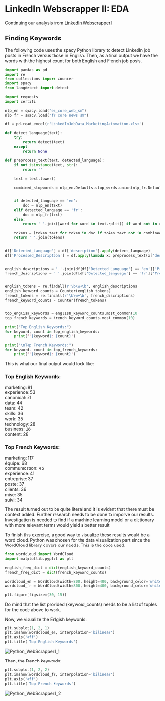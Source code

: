 # LinkedIn Webscrapper II: EDA

Continuing our analysis from [LinkedIn Webscrapper I](https://github.com/zefrios/Python/blob/7fa73561137351b822d4717953d7d09b650edd54/LinkedIn%20Webscrapper%20I%20/README.md)

## Finding Keywords
The following code uses the spacy Python library to detect LinkedIn job posts in French versus those in English. Then, as a final output we have the words with the highest count for both English and French job posts.

```Python
import pandas as pd
import re
from collections import Counter
import spacy
from langdetect import detect

import requests
import certifi

nlp_en = spacy.load("en_core_web_sm")
nlp_fr = spacy.load("fr_core_news_sm")

df = pd.read_excel(r'LinkedInJobData_MarketingAutomation.xlsx')

def detect_language(text):
    try:
        return detect(text)
    except:
        return None
    
def preprocess_text(text, detected_language):
    if not isinstance(text, str):
        return ''
    
    text = text.lower()

    combined_stopwords = nlp_en.Defaults.stop_words.union(nlp_fr.Defaults.stop_words)


    if detected_language == 'en':
        doc = nlp_en(text)
    elif detected_language == 'fr':
        doc = nlp_fr(text)
    else:
        return ' '.join([word for word in text.split() if word not in combined_stopwords and len(word) > 1])
    
    tokens = [token.text for token in doc if token.text not in combined_stopwords and not token.is_punct and len(token.text) > 1]
    return ' '.join(tokens)


df['Detected_Language'] = df['description'].apply(detect_language)
df['Processed_Description'] = df.apply(lambda x: preprocess_text(x['description'], x['Detected_Language']), axis=1)


english_descriptions = ' '.join(df[df['Detected_Language'] == 'en']['Processed_Description'])
french_descriptions = ' '.join(df[df['Detected_Language'] == 'fr']['Processed_Description'])


english_tokens = re.findall(r'\b\w+\b', english_descriptions)
english_keyword_counts = Counter(english_tokens)
french_tokens = re.findall(r'\b\w+\b', french_descriptions)
french_keyword_counts = Counter(french_tokens)


top_english_keywords = english_keyword_counts.most_common(10)
top_french_keywords = french_keyword_counts.most_common(10)

print("Top English Keywords:")
for keyword, count in top_english_keywords:
    print(f'{keyword}: {count}')

print("\nTop French Keywords:")
for keyword, count in top_french_keywords:
    print(f'{keyword}: {count}')
```

This is what our final output would look like:  

### Top English Keywords:  
marketing: 81  
experience: 53  
canonical: 51  
data: 44  
team: 42  
skills: 36  
work: 35  
technology: 28  
business: 28  
content: 28  

### Top French Keywords:  
marketing: 117  
équipe: 68  
communication: 45  
expérience: 41  
entreprise: 37  
poste: 37  
clients: 36  
mise: 35  
suivi: 34  

The result turned out to be quite literal and it is evident that there must be context added. Further research needs to be done to imporve our results. Investigation is needed to find if a machine learning model or a dictionary with more relevant terms would yield a better result.

To finish this exercise, a good way to visualize these results would be a word cloud. Python was chosen for the data visualization part since the WordCloud library covers our needs. This is the code used:

```Python
from wordcloud import WordCloud
import matplotlib.pyplot as plt

english_freq_dict = dict(english_keyword_counts)
french_freq_dict = dict(french_keyword_counts)

wordcloud_en = WordCloud(width=800, height=400, background_color='white', color_func=lambda *args, **kwargs: 'blue').generate_from_frequencies(english_freq_dict)
wordcloud_fr = WordCloud(width=800, height=400, background_color='white', color_func=lambda *args, **kwargs: 'red').generate_from_frequencies(french_freq_dict)

plt.figure(figsize=(30, 15))
```

Do mind that the list provided (keyword_counts) needs to be a list of tuples for the code above to work.  

Now, we visualize the Enlgish keywords:  

```Python
plt.subplot(1, 2, 1)
plt.imshow(wordcloud_en, interpolation='bilinear')
plt.axis('off')
plt.title('Top English Keywords')
```
![Python_WebScrapperII_1](https://github.com/zefrios/Python/assets/83305620/2473a9f2-d938-46ca-97c3-d1aee2040a05)


Then, the French keywords:  

```Python
plt.subplot(1, 2, 2)
plt.imshow(wordcloud_fr, interpolation='bilinear')
plt.axis('off')
plt.title('Top French Keywords')
```
![Python_WebScrapperII_2](https://github.com/zefrios/Python/assets/83305620/461dce8a-9491-4655-a724-6e3bb6462bef)
